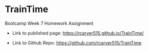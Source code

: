 # TrainTime
Bootcamp Week 7 Homework Assignment

* Link to published page:
https://rcarver515.github.io/TrainTime/

* Link to Github Repo:
https://github.com/rcarver515/TrainTime

